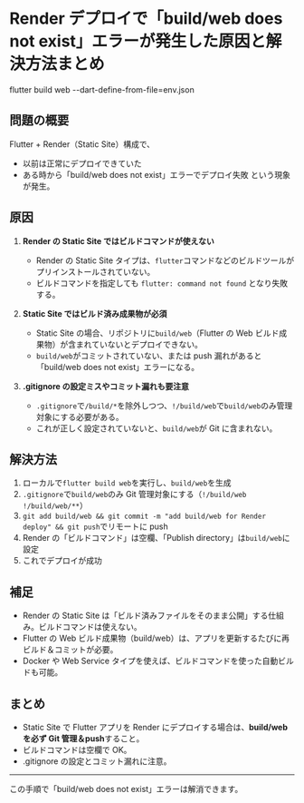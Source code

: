 # Render デプロイで「build/web does not exist」エラーが発生した原因と解決方法まとめ

flutter build web --dart-define-from-file=env.json

## 問題の概要

Flutter + Render（Static Site）構成で、

- 以前は正常にデプロイできていた
- ある時から「build/web does not exist」エラーでデプロイ失敗
  という現象が発生。

## 原因

1. **Render の Static Site ではビルドコマンドが使えない**

   - Render の Static Site タイプは、`flutter`コマンドなどのビルドツールがプリインストールされていない。
   - ビルドコマンドを指定しても `flutter: command not found` となり失敗する。

2. **Static Site ではビルド済み成果物が必須**

   - Static Site の場合、リポジトリに`build/web`（Flutter の Web ビルド成果物）が含まれていないとデプロイできない。
   - `build/web`がコミットされていない、または push 漏れがあると「build/web does not exist」エラーになる。

3. **.gitignore の設定ミスやコミット漏れも要注意**
   - `.gitignore`で`/build/*`を除外しつつ、`!/build/web`で`build/web`のみ管理対象にする必要がある。
   - これが正しく設定されていないと、`build/web`が Git に含まれない。

## 解決方法

1. ローカルで`flutter build web`を実行し、`build/web`を生成
2. `.gitignore`で`build/web`のみ Git 管理対象にする（`!/build/web` `!/build/web/**`）
3. `git add build/web && git commit -m "add build/web for Render deploy" && git push`でリモートに push
4. Render の「ビルドコマンド」は空欄、「Publish directory」は`build/web`に設定
5. これでデプロイが成功

## 補足

- Render の Static Site は「ビルド済みファイルをそのまま公開」する仕組み。ビルドコマンドは使えない。
- Flutter の Web ビルド成果物（build/web）は、アプリを更新するたびに再ビルド＆コミットが必要。
- Docker や Web Service タイプを使えば、ビルドコマンドを使った自動ビルドも可能。

## まとめ

- Static Site で Flutter アプリを Render にデプロイする場合は、**build/web を必ず Git 管理＆push**すること。
- ビルドコマンドは空欄で OK。
- .gitignore の設定とコミット漏れに注意。

---

この手順で「build/web does not exist」エラーは解消できます。
